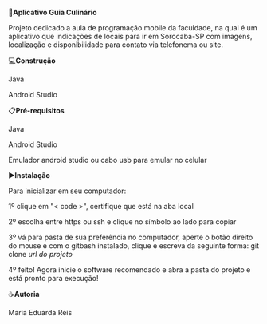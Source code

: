 🎯**Aplicativo Guia Culinário**

Projeto dedicado a aula de programação mobile da faculdade, na qual é um aplicativo que indicações de locais para ir em Sorocaba-SP com imagens, localização e disponibilidade para contato via telefonema ou site.

💻**Construção**

Java 

Android Studio

📋**Pré-requisitos**

Java 

Android Studio

Emulador android studio ou cabo usb para emular no celular

▶️**Instalação**

Para inicializar em seu computador:

1º clique em "< code >", certifique que está na aba local

2º escolha entre https ou ssh e clique no símbolo ao lado para copiar

3º vá para pasta de sua preferência no computador, aperte o botão direito do mouse e com o gitbash
instalado, clique e escreva da seguinte forma: git clone *url do projeto*

4º feito! Agora inicie o software recomendado e abra a pasta do projeto e está pronto para execução!

☕**Autoria**

Maria Eduarda Reis






